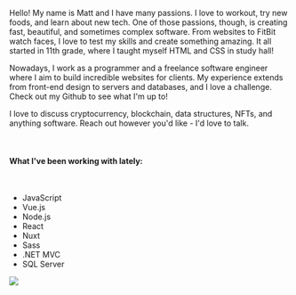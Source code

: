 Hello! My name is Matt and I have many passions. I love to workout, try new foods, and learn about new tech. One of those passions, though, is creating fast, beautiful, and sometimes complex software. From websites to FitBit watch faces, I love to test my skills and create something amazing. It all started in 11th grade, where I taught myself HTML and CSS in study hall!

Nowadays, I work as a programmer and a freelance software engineer where I aim to build incredible websites for clients. My experience extends from front-end design to servers and databases, and I love a challenge. Check out my <m-link new-tab href="https://github.com/mattsaxe17">Github</m-link> to see what I'm up to!

I love to discuss cryptocurrency, blockchain, data structures, NFTs, and anything software. Reach out however you'd like - I'd love to talk.

<br />

#### What I've been working with lately:

<br />

<m-container>

  <div id="about-list-wrapper">

  - JavaScript
  - Vue.js
  - Node.js
  - React
  - Nuxt
  - Sass
  - .NET MVC
  - SQL Server

  </div>

  <div id="about-image-wrapper">
    <img src="/portrait.jpg" id="about-image" />
  </div>

</m-container>